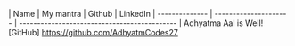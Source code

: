 | Name           | My mantra             | Github                                       | LinkedIn
| -------------- | --------------------- | -------------------------------------------- |
  Adhyatma        Aal is Well!             [GitHub] https://github.com/AdhyatmCodes27